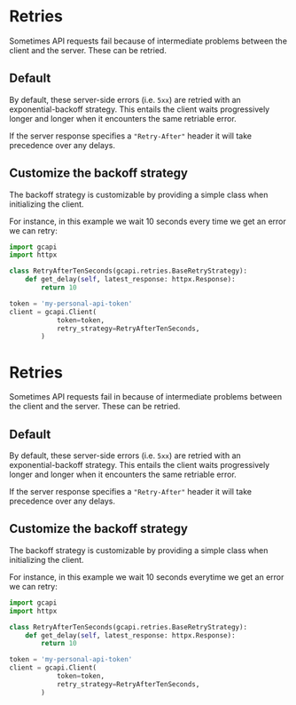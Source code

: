 # Retries

Sometimes API requests fail because of intermediate problems between the client and the server. These can be retried.
## Default
By default, these server-side errors (i.e. `5xx`) are retried with an exponential-backoff strategy. This entails the client waits progressively longer and longer when it encounters the same retriable error.

If the server response specifies a `"Retry-After"` header it will take precedence over any delays.

## Customize the backoff strategy
The backoff strategy is customizable by providing a simple class when initializing the client.

For instance, in this example we wait 10 seconds every time we get an error we can retry:

```Python
import gcapi
import httpx

class RetryAfterTenSeconds(gcapi.retries.BaseRetryStrategy):
    def get_delay(self, latest_response: httpx.Response):
        return 10

token = 'my-personal-api-token'
client = gcapi.Client(
            token=token,
            retry_strategy=RetryAfterTenSeconds,
        )
```
# Retries

Sometimes API requests fail in because of intermediate problems between the client and the server. These can be retried.

## Default
By default, these server-side errors (i.e. `5xx`) are retried with an exponential-backoff strategy. This entails the client waits progressively longer and longer when it encounters the same retriable error.

If the server response specifies a `"Retry-After"` header it will take precedence over any delays.

## Customize the backoff strategy
The backoff strategy is customizable by providing a simple class when initializing the client.

For instance, in this example we wait 10 seconds everytime we get an error we can retry:

```Python
import gcapi
import httpx

class RetryAfterTenSeconds(gcapi.retries.BaseRetryStrategy):
    def get_delay(self, latest_response: httpx.Response):
        return 10

token = 'my-personal-api-token'
client = gcapi.Client(
            token=token,
            retry_strategy=RetryAfterTenSeconds,
        )
```
